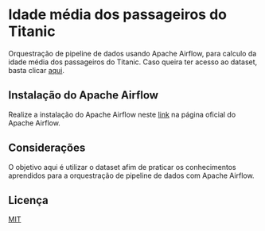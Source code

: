 # Idade média dos passageiros do Titanic

Orquestração de pipeline de dados usando Apache Airflow, para calculo da idade média dos passageiros do Titanic. Caso queira ter acesso ao dataset, basta clicar [aqui](https://raw.githubusercontent.com/A3Data/hermione/master/hermione/file_text/train.csv).

## Instalação do Apache Airflow

Realize a instalação do Apache Airflow neste [link](https://airflow.apache.org/docs/apache-airflow/stable/start.html) na página oficial do Apache Airflow.

## Considerações

O objetivo aqui é utilizar o dataset afim de praticar os conhecimentos aprendidos para a orquestração de pipeline de dados com Apache Airflow.

## Licença
[MIT](https://choosealicense.com/licenses/mit/)